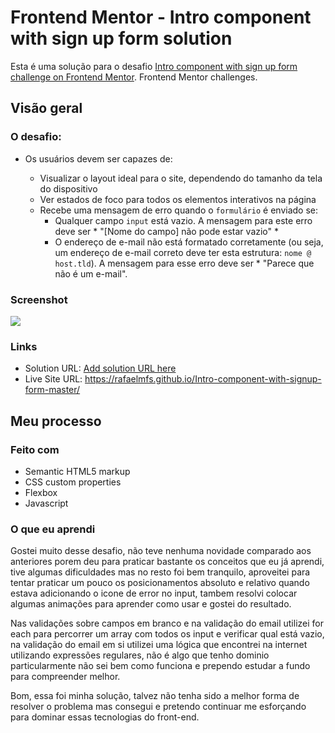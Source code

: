 # Frontend Mentor - Intro component with sign up form solution

Esta é uma solução para o desafio [Intro component with sign up form challenge on Frontend Mentor](https://www.frontendmentor.io/challenges/intro-component-with-signup-form-5cf91bd49edda32581d28fd1). Frontend Mentor challenges.



## Visão geral

### O desafio: 

- Os usuários devem ser capazes de:

  - Visualizar o layout ideal para o site, dependendo do tamanho da tela do dispositivo
  - Ver estados de foco para todos os elementos interativos na página
  - Recebe uma mensagem de erro quando o `formulário` é enviado se:
    - Qualquer campo `input` está vazio. A mensagem para este erro deve ser * "[Nome do campo] não pode estar vazio" *
    - O endereço de e-mail não está formatado corretamente (ou seja, um endereço de e-mail correto deve ter esta estrutura: `nome @ host.tld`). A mensagem para esse erro deve ser * "Parece que não é um e-mail".

### Screenshot

![](./screenshot.jpg)

### Links

- Solution URL: [Add solution URL here](https://your-solution-url.com)
- Live Site URL: https://rafaelmfs.github.io/Intro-component-with-signup-form-master/

## Meu processo

### Feito com

- Semantic HTML5 markup
- CSS custom properties
- Flexbox
- Javascript

### O que eu aprendi

Gostei muito desse desafio, não teve nenhuma novidade comparado aos anteriores porem deu para praticar bastante os conceitos que eu já aprendi, tive algumas dificuldades mas no resto foi bem tranquilo, aproveitei para tentar praticar um pouco os posicionamentos absoluto e relativo quando estava adicionando o icone de error no input, tambem resolvi colocar algumas animações para aprender como usar e gostei do resultado.

Nas validações sobre campos em branco e na validação do email utilizei for each para percorrer um array com todos os input e verificar qual está vazio, na validação do email em si utilizei uma lógica que encontrei na internet utilizando expressões regulares, não é algo que tenho dominio particularmente não sei bem como funciona e prependo estudar a fundo para compreender melhor. 

Bom, essa foi minha solução, talvez não tenha sido a melhor forma de resolver o problema mas consegui e pretendo continuar me esforçando para dominar essas tecnologias do front-end.